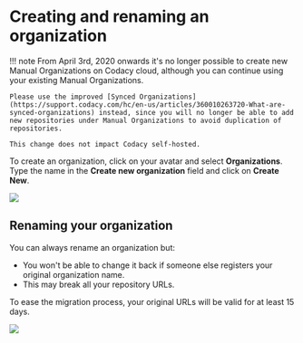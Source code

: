 # Creating and renaming an organization

!!! note
    From April 3rd, 2020 onwards it's no longer possible to create new Manual Organizations on Codacy cloud, although you can continue using your existing Manual Organizations.

    Please use the improved [Synced Organizations](https://support.codacy.com/hc/en-us/articles/360010263720-What-are-synced-organizations) instead, since you will no longer be able to add new repositories under Manual Organizations to avoid duplication of repositories.

    This change does not impact Codacy self-hosted.

To create an organization, click on your avatar and select **Organizations**. Type the name in the **Create new organization** field and click on **Create New**.

![](/images/image-00.gif)

## Renaming your organization

You can always rename an organization but:

-   You won't be able to change it back if someone else registers your original organization name.
-   This may break all your repository URLs.

To ease the migration process, your original URLs will be valid for at least 15 days.

![](/images/rename-org.png)
